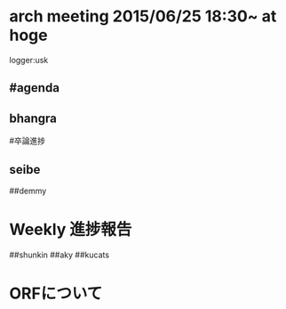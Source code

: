 arch meeting 2015/06/25 18:30~ at hoge
=====
logger:usk

#agenda
------

## bhangra

#卒論進捗
## seibe

##demmy

# Weekly 進捗報告

##shunkin
##aky
##kucats

# ORFについて
